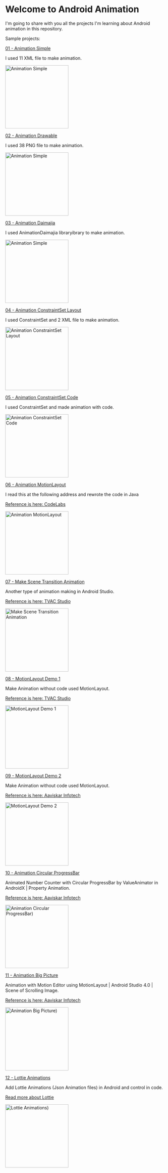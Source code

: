 # Welcome to Android Animation
I'm going to share with you all the projects I'm learning about Android animation in this repository.

Sample projects:


[01 - Animation Simple](https://github.com/mahmood-ghaem/Android_Animation/tree/master/AnimationSimple)

I used 11 XML file to make animation.

<img width="200"  alt="Animation Simple" align="middle" src="./AnimationSimple/screenshot.gif" />


[02 - Animation Drawable](https://github.com/mahmood-ghaem/Android_Animation/tree/master/AnimationDrawable)

I used 38 PNG file to make animation.

<img width="200"  alt="Animation Simple" align="middle" src="./AnimationDrawable/screenshot.gif" />


[03 - Animation Daimajia](https://github.com/mahmood-ghaem/Android_Animation/tree/master/AnimationDaimajia)

I used AnimationDaimajia libraryibrary to make animation.

<img width="200"  alt="Animation Simple" align="middle" src="./AnimationDaimajia/screenshot.gif" />



[04 - Animation ConstraintSet Layout](https://github.com/mahmood-ghaem/Android_Animation/tree/master/AnimationConstraintSetLayout)

I used ConstraintSet and 2 XML file to make animation.

<img width="200"  alt="Animation ConstraintSet Layout" align="middle" src="./AnimationConstraintSetLayout/screenshot.gif" />


[05 - Animation ConstraintSet Code](https://github.com/mahmood-ghaem/Android_Animation/tree/master/AnimationConstraintSetCode)

I used ConstraintSet and made animation with code.

<img width="200"  alt="Animation ConstraintSet Code" align="middle" src="./AnimationConstraintSetCode/screenshot.gif" />


[06 - Animation MotionLayout](https://github.com/mahmood-ghaem/Android_Animation/tree/master/AnimationMotionLayout)

I read this at the following address and rewrote the code in Java

[Reference is here: CodeLabs](https://codelabs.developers.google.com/codelabs/motion-layout)

<img width="200"  alt="Animation MotionLayout" align="middle" src="./AnimationMotionLayout/screenshot.gif" />


[07 - Make Scene Transition Animation](https://github.com/mahmood-ghaem/Android_Animation/tree/master/MakeSceneTransitionAnimation)

Another type of animation making in Android Studio.

[Reference is here: TVAC Studio](https://www.youtube.com/watch?v=BF4yvhpMPcg&list=PLUu5dK1pEfFexQlAskbONchfE55Wi0Sfp&index=1)

<img width="200"  alt="Make Scene Transition Animation" align="middle" src="./MakeSceneTransitionAnimation/screenshot.gif" />


[08 - MotionLayout Demo 1](https://github.com/mahmood-ghaem/Android_Animation/tree/master/MotionLayoutDemo1)

Make Animation without code used MotionLayout.

[Reference is here: TVAC Studio](https://www.youtube.com/watch?v=T6029TkohgU)

<img width="200"  alt="MotionLayout Demo 1" align="middle" src="./MotionLayoutDemo1/screenshot.gif" />


[09 - MotionLayout Demo 2](https://github.com/mahmood-ghaem/Android_Animation/tree/master/MotionLayoutDemo2)

Make Animation without code used MotionLayout.

[Reference is here: Aaviskar Infotech](https://www.youtube.com/watch?v=O-1ou0SMhk8)

<img width="200"  alt="MotionLayout Demo 2" align="middle" src="./MotionLayoutDemo2/screenshot.gif" />


[10 - Animation Circular ProgressBar](https://github.com/mahmood-ghaem/Android_Animation/tree/master/AnimationCircularProgressBar)

Animated Number Counter with Circular ProgressBar by ValueAnimator in AndroidX | Property Animation.

[Reference is here: Aaviskar Infotech](https://www.youtube.com/watch?v=PJy0X1G2A4g)

<img width="200"  alt="Animation Circular ProgressBar)" align="middle" src="./AnimationCircularProgressBar/screenshot.gif" />


[11 - Animation Big Picture](https://github.com/mahmood-ghaem/Android_Animation/tree/master/AnimationBigPicture)

Animation with Motion Editor using MotionLayout | Android Studio 4.0 | Scene of Scrolling Image.

[Reference is here: Aaviskar Infotech](https://www.youtube.com/watch?v=yenFqlAbDnE&list=PLqIYzEuLi9Crduj_euMrVp0z5K-Hyyhj5)

<img width="200"  alt="Animation Big Picture)" align="middle" src="./AnimationBigPicture/screenshot.gif" />


[12 - Lottie Animations](https://github.com/mahmood-ghaem/Android_Animation/tree/master/LottieAnimations)

Add Lottie Animations (Json Animation files) in Android and control in code.

[Read more about Lottie](https://lottiefiles.com/what-is-lottie)

<img width="200"  alt="Lottie Animations)" align="middle" src="./LottieAnimations/screenshot.gif" />